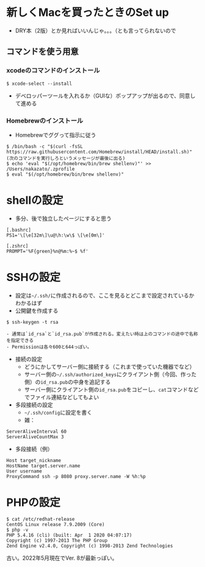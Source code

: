 # 新しくMacを買ったときのSet up
- DRY本（2版）とか見ればいいんじゃ。。。（とも言ってられないので



## コマンドを使う用意
### xcodeのコマンドのインストール
```
$ xcode-select --install
```
- デベロッパーツールを入れるか（GUIな）ポップアップが出るので、同意して進める

### Homebrewのインストール
- Homebrewでググって指示に従う
```
$ /bin/bash -c "$(curl -fsSL https://raw.githubusercontent.com/Homebrew/install/HEAD/install.sh)"
(次のコマンドを実行しろというメッセージが最後に出る)
$ echo 'eval "$(/opt/homebrew/bin/brew shellenv)"' >> /Users/nakazato/.zprofile
$ eval "$(/opt/homebrew/bin/brew shellenv)"
```



# shellの設定
- 多分、後で独立したページにすると思う
```
[.bashrc]
PS1='\[\e[32m\]\u@\h:\w\$ \[\e[0m\]'
```

```
[.zshrc]
PROMPT='%F{green}%n@%m:%~$ %f'
```

# SSHの設定
- 設定は`~/.ssh/`に作成されるので、ここを見るとどこまで設定されているかわかるはず
- 公開鍵を作成する
```
$ ssh-keygen -t rsa
```
    - 通常は`id_rsa`と`id_rsa.pub`が作成される。変えたい時は上のコマンドの途中で名称を指定できる
    - Permissionは各々600と644っぽい。
- 接続の設定
    - どうにかしてサーバー側に接続する（これまで使っていた機器でなど）
    - サーバー側の`~/.ssh/authorized_keys`にクライアント側（今回、作った側）の`id_rsa.pub`の中身を追記する
    - サーバー側にクライアント側の`id_rsa.pub`をコピーし、`cat`コマンドなどでファイル連結などしてもよい
- 多段接続の設定
    - `~/.ssh/config`に設定を書く
    - 雑：
```
ServerAliveInterval 60
ServerAliveCountMax 3
```
    
- 多段接続（例）
```
Host target_nickname
HostName target.server.name
User username
ProxyCommand ssh -p 8080 proxy.server.name -W %h:%p
```

# PHPの設定
```
$ cat /etc/redhat-release 
CentOS Linux release 7.9.2009 (Core)
$ php -v
PHP 5.4.16 (cli) (built: Apr  1 2020 04:07:17) 
Copyright (c) 1997-2013 The PHP Group
Zend Engine v2.4.0, Copyright (c) 1998-2013 Zend Technologies
```
古い。2022年5月現在でVer. 8が最新っぽい。



    
